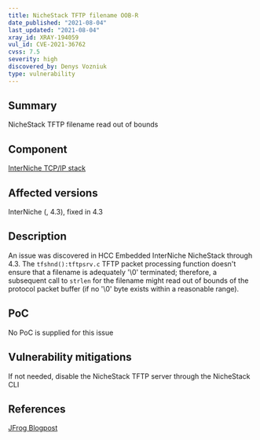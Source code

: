 ```yaml
---
title: NicheStack TFTP filename OOB-R
date_published: "2021-08-04"
last_updated: "2021-08-04"
xray_id: XRAY-194059
vul_id: CVE-2021-36762
cvss: 7.5
severity: high
discovered_by: Denys Vozniuk
type: vulnerability
---
```

## Summary
NicheStack TFTP filename read out of bounds

## Component

[InterNiche TCP/IP stack](https://www.hcc-embedded.com/products/networking/tcpip-applications)

## Affected versions

InterNiche (, 4.3), fixed in 4.3

## Description

An issue was discovered in HCC Embedded InterNiche NicheStack through 4.3. The `tfshnd():tftpsrv.c` TFTP packet processing function doesn't ensure that a filename is adequately '\0' terminated; therefore, a subsequent call to `strlen` for the filename might read out of bounds of the protocol packet buffer (if no '\0' byte exists within a reasonable range).

## PoC

No PoC is supplied for this issue

## Vulnerability mitigations

If not needed, disable the NicheStack TFTP server through the NicheStack CLI

## References

[JFrog Blogpost](https://jfrog.com/blog/infrahalt-14-new-security-vulnerabilities-found-in-nichestack/)
